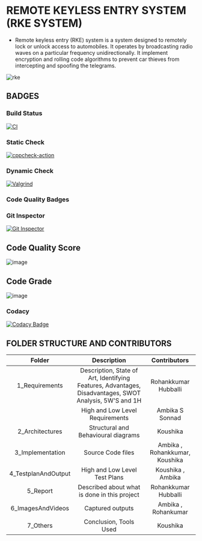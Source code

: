 # REMOTE KEYLESS ENTRY SYSTEM (RKE SYSTEM)

* Remote keyless entry (RKE) system is a system designed to remotely lock or unlock access to automobiles. It operates by broadcasting radio waves on a particular frequency unidirectionally. It implement encryption and rolling code algorithms to prevent car thieves from intercepting and spoofing the telegrams. 

![rke](https://user-images.githubusercontent.com/98836479/157923876-510959e8-6930-40ba-9811-67f3bb621106.PNG)

## BADGES

### Build Status

[![CI](https://github.com/Koushika-B/Module3_22/actions/workflows/build.yml/badge.svg?branch=main)](https://github.com/Koushika-B/Module3_22/actions/workflows/build.yml)

### Static Check

[![cppcheck-action](https://github.com/Koushika-B/Module3_22/actions/workflows/cppcheck.yml/badge.svg?branch=main)](https://github.com/Koushika-B/Module3_22/actions/workflows/cppcheck.yml)

### Dynamic Check

[![Valgrind](https://github.com/Koushika-B/Module3_22/actions/workflows/codequality.yml/badge.svg?branch=main)](https://github.com/Koushika-B/Module3_22/actions/workflows/codequality.yml)

### Code Quality Badges

### Git Inspector

[![Git Inspector](https://github.com/Koushika-B/Module3_22/actions/workflows/gitinspector.yml/badge.svg?branch=main)](https://github.com/Koushika-B/Module3_22/actions/workflows/gitinspector.yml)

## Code Quality Score

![image](https://user-images.githubusercontent.com/98836479/156201195-7634d96a-29fc-4d5b-91f1-6ea8ef75ead0.png)

## Code Grade

![image](https://user-images.githubusercontent.com/98836479/156201279-e596b36c-aed0-46fe-a464-f5b482bf30fa.png)

### Codacy

[![Codacy Badge](https://app.codacy.com/project/badge/Grade/ed7c71d81bf742839588b23ae5bf5fcc)](https://www.codacy.com/gh/Koushika-B/Module3_22/dashboard?utm_source=github.com&amp;utm_medium=referral&amp;utm_content=Koushika-B/Module3_22&amp;utm_campaign=Badge_Grade)

## FOLDER STRUCTURE AND CONTRIBUTORS

| Folder | Description | Contributors |
   |:---:|:---:|:---:|
   | 1_Requirements | Description, State of Art, Identifying Features, Advantages, Disadvantages, SWOT Analysis, 5W'S and 1H| Rohankkumar Hubballi |
   |                | High and Low Level Requirements |Ambika S Sonnad |
   | 2_Architectures | Structural and Behavioural diagrams | Koushika |
   | 3_Implementation | Source Code files | Ambika , Rohankkumar, Koushika |
   | 4_TestplanAndOutput | High and Low Level Test Plans | Koushika , Ambika |
   | 5_Report | Described about what is done in this project | Rohankkumar Hubballi |
   | 6_ImagesAndVideos | Captured outputs | Ambika , Rohankumar  |
   | 7_Others | Conclusion, Tools Used |Koushika| 
